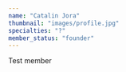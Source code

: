 ```yaml
---
name: "Catalin Jora"
thumbnail: "images/profile.jpg"
specialties: "?"
member_status: "founder"
---
```


Test member
